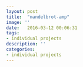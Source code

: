 ```yaml
---
layout: post
title:  "mandelbrot-amp"
image: ''
date:   2016-03-12 00:06:31
tags:
- individual projects
description: ''
categories:
- individual projects
---
```

